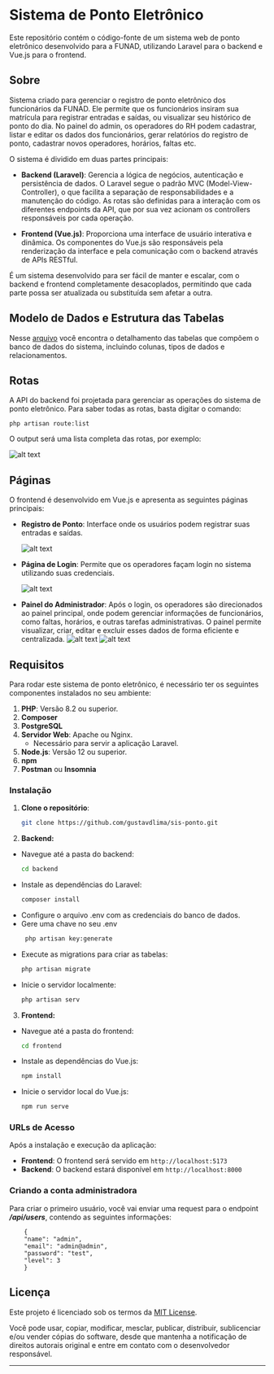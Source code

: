 # Sistema de Ponto Eletrônico

Este repositório contém o código-fonte de um sistema web de ponto eletrônico desenvolvido para a FUNAD, utilizando Laravel para o backend e Vue.js para o frontend.

## Sobre

Sistema criado para gerenciar o registro de ponto eletrônico dos funcionários da FUNAD. Ele permite que os funcionários insiram sua matrícula para registrar entradas e saídas, ou visualizar seu histórico de ponto do dia.
No painel do admin, os operadores do RH podem cadastrar, listar e editar os dados dos funcionários, gerar relatórios do registro de ponto, cadastrar novos operadores, horários, faltas etc.

O sistema é dividido em duas partes principais:

- **Backend (Laravel)**: Gerencia a lógica de negócios, autenticação e persistência de dados. O Laravel segue o padrão MVC (Model-View-Controller), o que facilita a separação de responsabilidades e a manutenção do código. As rotas são definidas para a interação com os diferentes endpoints da API, que por sua vez acionam os controllers responsáveis por cada operação.

- **Frontend (Vue.js)**: Proporciona uma interface de usuário interativa e dinâmica. Os componentes do Vue.js são responsáveis pela renderização da interface e pela comunicação com o backend através de APIs RESTful.

É um sistema desenvolvido para ser fácil de manter e escalar, com o backend e frontend completamente desacoplados, permitindo que cada parte possa ser atualizada ou substituída sem afetar a outra.


## Modelo de Dados e Estrutura das Tabelas

Nesse [arquivo](./readmes/README_DB.md) você encontra o detalhamento das tabelas que compõem o banco de dados do sistema, incluindo colunas, tipos de dados e relacionamentos.


## Rotas

A API do backend foi projetada para gerenciar as operações do sistema de ponto eletrônico. Para saber todas as rotas, basta digitar o comando:

```
php artisan route:list
```

O output será uma lista completa das rotas, por exemplo:

![alt text](./imgs/rotas.png)

## Páginas

O frontend é desenvolvido em Vue.js e apresenta as seguintes páginas principais:
- **Registro de Ponto**: Interface onde os usuários podem registrar suas entradas e saídas.

	![alt text](./imgs/registro_ponto_tela.png)

- **Página de Login**: Permite que os operadores façam login no sistema utilizando suas credenciais.

	![alt text](./imgs/login_tela.png)

- **Painel do Administrador**: Após o login, os operadores são direcionados ao painel principal, onde podem gerenciar informações de funcionários, como faltas, horários, e outras tarefas administrativas. O painel permite visualizar, criar, editar e excluir esses dados de forma eficiente e centralizada.
	![alt text](./imgs/cadastro-painel.png)
	![alt text](./imgs/relatorio_painel.png)

## Requisitos

Para rodar este sistema de ponto eletrônico, é necessário ter os seguintes componentes instalados no seu ambiente:

1. **PHP**: Versão 8.2 ou superior.
2. **Composer**
3. **PostgreSQL**
4. **Servidor Web**: Apache ou Nginx.
   - Necessário para servir a aplicação Laravel.
5. **Node.js**: Versão 12 ou superior.
6. **npm**
7. **Postman** ou **Insomnia**

### Instalação

1. **Clone o repositório**:
   ```bash
   git clone https://github.com/gustavdlima/sis-ponto.git

2. **Backend:**
- Navegue até a pasta do backend:
	```bash
	cd backend
- Instale as dependências do Laravel:
	```bash
	composer install
- Configure o arquivo .env com as credenciais do banco de dados.
- Gere uma chave no seu .env
	```bash
	 php artisan key:generate
- Execute as migrations para criar as tabelas:
	```bash
	php artisan migrate
- Inicie o servidor localmente:
	```bash
	php artisan serv

3. **Frontend:**
- Navegue até a pasta do frontend:
	```bash
	cd frontend
- Instale as dependências do Vue.js:
	```bash
	npm install
- Inicie o servidor local do Vue.js:
	```bash
	npm run serve

### URLs de Acesso

Após a instalação e execução da aplicação:

- **Frontend**: O frontend será servido em `http://localhost:5173`
- **Backend**: O backend estará disponível em `http://localhost:8000`

### Criando a conta administradora

Para criar o primeiro usuário, você vai enviar uma request para o endpoint ***/api/users***, contendo as seguintes informações:
```
	{
	"name": "admin",
	"email": "admin@admin",
	"password": "test",
	"level": 3
	}
```

## Licença

Este projeto é licenciado sob os termos da [MIT License](LICENSE).

Você pode usar, copiar, modificar, mesclar, publicar, distribuir, sublicenciar e/ou vender cópias do software, desde que mantenha a notificação de direitos autorais original e entre em contato com o desenvolvedor responsável.

---
